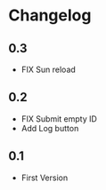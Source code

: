 # Changelog

## 0.3

- FIX Sun reload


## 0.2

- FIX Submit empty ID
- Add Log button

## 0.1

- First Version
